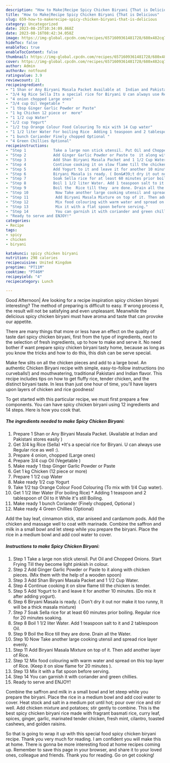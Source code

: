 ```yaml
---
description: "How to Make|Recipe Spicy Chicken Biryani {That is Delicious"
title: "How to Make|Recipe Spicy Chicken Biryani {That is Delicious"
slug: 659-how-to-makerecipe-spicy-chicken-biryani-that-is-delicious
category: Uncategorized
date: 2023-08-25T10:34:09.868Z
date: 2023-08-16T08:42:34.058Z
image: https://img-global.cpcdn.com/recipes/6571609361481728/680x482cq70/spicy-chicken-biryani-recipe-main-photo.jpg
hideToc: false
enableToc: true
enableTocContent: false
thumbnail: https://img-global.cpcdn.com/recipes/6571609361481728/680x482cq70/spicy-chicken-biryani-recipe-main-photo.jpg
cover: https://img-global.cpcdn.com/recipes/6571609361481728/680x482cq70/spicy-chicken-biryani-recipe-main-photo.jpg
author: Admin
authorAv: notfound
ratingvalue: 3.9
reviewcount: 21
recipeingredient:
- "1 Shan or Any Biryani Masala Packet Available at  Indian and Pakistani stores easily "
- "3/4 kg Rice Sella Its a special rice for Biryani U can always use Regular rice as well "
- "4 onion chopped Large ones"
- "3/4 cup Oil Vegetable "
- "1 tbsp Ginger Garlic Powder or Paste"
- "1 kg Chicken 12 piece or  more"
- "1 1/2 cup Water"
- "1/2 cup Yogurt"
- "1/2 tsp Orange Colour Food Colouring To mix with 14 Cup water"
- "1 1/2 liter Water For boiling Rice  Adding 1 teaspoon and 2 tablespoon of Oil to it While its still Boiling"
- "1 bunch Coriander Finely chopped Optional "
- "4 Green Chillies Optional"
recipeinstructions:
- "Step 1            Take a large non stick utensil. Put Oil and Chopped Onions. Start Frying Till they become light pinkish in colour."
- "Step 2            Add Ginger Garlic Powder or Paste to  it along with chicken pieces. (Mix them with the help of a wooden spoon)"
- "Step 3            Add Shan Biryani Masala Packet and 1 1/2 Cup Water."
- "Step 4            Continue cooking it on slow flame till the chicken is tender."
- "Step 5            Add Yogurt to it and leave it for another 10 minutes. (Do mix it after adding yogurt)."
- "Step 6            Biryani Masala is ready. ( Don&#39;t dry it out nor make it too runny, It will be a thick masala mixture)"
- "Step 7            Soak Sella rice for at least 60 minutes prior boiling. Regular rice for 20 minutes soaking."
- "Step 8            Boil 1 1/2 liter Water. Add 1 teaspoon salt to it and 2 tablespoon Oil."
- "Step 9            Boil the  Rice till they  are done. Drain all the Water."
- "Step 10            Now Take another large cooking utensil and spread rice layer evenly."
- "Step 11            Add Biryani Masala Mixture on top of it. Then add another layer of Rice."
- "Step 12            Mix food colouring with warm water and spread on this top layer of Rice. (Keep it on slow flame for 20 minutes )."
- "Step 13            Mix it with a flat spoon before serving."
- "Step 14            You can garnish it with coriander and green chillies."
- "Ready to serve and ENJOY!"
categories:
- Recipe
tags:
- spicy
- chicken
- biryani

katakunci: spicy chicken biryani 
nutrition: 298 calories
recipecuisine: United Kingdom
preptime: "PT11M"
cooktime: "PT46M"
recipeyield: "4"
recipecategory: Lunch

---
```



Good Afternoon| Are looking for a recipe inspiration spicy chicken biryani interesting? The method of preparing is difficult to easy. If wrong process it, the result will not be satisfying and even unpleasant. Meanwhile the delicious spicy chicken biryani must have aroma and taste that can provoke our appetite.






There are many things that more or less have an effect on the quality of taste dari spicy chicken biryani, first from the type of ingredients, next to the selection of fresh ingredients, up to how to make and serve it. No need bother if want prepare spicy chicken biryani tasty home, because as long as you know the tricks and how to do this, this dish can be serve  special.


Make few slits on all the chicken pieces and add to a large bowl. An authentic Chicken Biryani recipe with simple, easy-to-follow instructions (no curveballs!) and mouthwatering, traditional Pakistani and Indian flavor. This recipe includes tips on how to get fluffy rice, tender chicken, and the distinct biryani taste. In less than just one hour of time, you&#39;ll have layers upon layers of chicken and rice goodness!


To get started with this particular recipe, we must first prepare a few components. You can have spicy chicken biryani using 12 ingredients and 14 steps. Here is how you cook that.

<!--inarticleads1-->

##### The ingredients needed to make Spicy Chicken Biryani:

1. Prepare 1 Shan or Any Biryani Masala Packet. (Available at  Indian and Pakistani stores easily )
1. Get 3/4 kg Rice (Sella) *It&#39;s a special rice for Biryani. U can always use Regular rice as well :).
1. Prepare 4 onion, chopped (Large ones)
1. Prepare 3/4 cup Oil (Vegetable )
1. Make ready 1 tbsp Ginger Garlic Powder or Paste
1. Get 1 kg Chicken (12 piece or  more)
1. Prepare 1 1/2 cup Water
1. Make ready 1/2 cup Yogurt
1. Take 1/2 tsp Orange Colour Food Colouring (To mix with 1/4 Cup water).
1. Get 1 1/2 liter Water (For boiling Rice) * Adding 1 teaspoon and 2 tablespoon of Oil to it While it&#39;s still Boiling.
1. Make ready 1 bunch Coriander (Finely chopped, Optional )
1. Make ready 4 Green Chillies (Optional)


Add the bay leaf, cinnamon stick, star aniseed and cardamom pods. Add the chicken and massage well to coat with marinade. Combine the saffron and milk in a small bowl and let steep while you prepare the biryani. Place the rice in a medium bowl and add cool water to cover. 

<!--inarticleads2-->

##### Instructions to make Spicy Chicken Biryani:

1. Step 1            Take a large non stick utensil. Put Oil and Chopped Onions. Start Frying Till they become light pinkish in colour.
1. Step 2            Add Ginger Garlic Powder or Paste to  it along with chicken pieces. (Mix them with the help of a wooden spoon)
1. Step 3            Add Shan Biryani Masala Packet and 1 1/2 Cup Water.
1. Step 4            Continue cooking it on slow flame till the chicken is tender.
1. Step 5            Add Yogurt to it and leave it for another 10 minutes. (Do mix it after adding yogurt).
1. Step 6            Biryani Masala is ready. ( Don&#39;t dry it out nor make it too runny, It will be a thick masala mixture)
1. Step 7            Soak Sella rice for at least 60 minutes prior boiling. Regular rice for 20 minutes soaking.
1. Step 8            Boil 1 1/2 liter Water. Add 1 teaspoon salt to it and 2 tablespoon Oil.
1. Step 9            Boil the  Rice till they  are done. Drain all the Water.
1. Step 10            Now Take another large cooking utensil and spread rice layer evenly.
1. Step 11            Add Biryani Masala Mixture on top of it. Then add another layer of Rice.
1. Step 12            Mix food colouring with warm water and spread on this top layer of Rice. (Keep it on slow flame for 20 minutes ).
1. Step 13            Mix it with a flat spoon before serving.
1. Step 14            You can garnish it with coriander and green chillies.
1. Ready to serve and ENJOY!

Combine the saffron and milk in a small bowl and let steep while you prepare the biryani. Place the rice in a medium bowl and add cool water to cover. Heat stock and salt in a medium pot until hot; pour over rice and stir well. Add chicken mixture and potatoes; stir gently to combine. This is the best spicy chicken biryani rice made with fragrant basmati rice, curry leaf, spices, ginger, garlic, marinated tender chicken, fresh mint, cilantro, toasted cashews, and golden raisins. 

So that is going to wrap it up with this special food spicy chicken biryani recipe. Thank you very much for reading. I am confident you will make this at home. There is gonna be more interesting food at home recipes coming up. Remember to save this page in your browser, and share it to your loved ones, colleague and friends. Thank you for reading. Go on get cooking!
